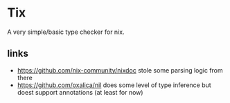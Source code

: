 # Tix

A very simple/basic type checker for nix.



## links
- https://github.com/nix-community/nixdoc stole some parsing logic from there
- https://github.com/oxalica/nil does some level of type inference but doest support annotations (at least for now)
